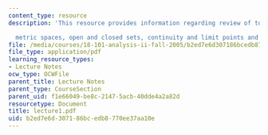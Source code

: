 ```yaml
---
content_type: resource
description: 'This resource provides information regarding review of topology

  metric spaces, open and closed sets, continuity and limit points and closure.'
file: /media/courses/18-101-analysis-ii-fall-2005/b2ed7e6d307186bcedb8770ee37aa10e_lecture1.pdf
file_type: application/pdf
learning_resource_types:
- Lecture Notes
ocw_type: OCWFile
parent_title: Lecture Notes
parent_type: CourseSection
parent_uid: f1e66049-be8c-2147-5acb-40dde4a2a82d
resourcetype: Document
title: lecture1.pdf
uid: b2ed7e6d-3071-86bc-edb8-770ee37aa10e
---
```

